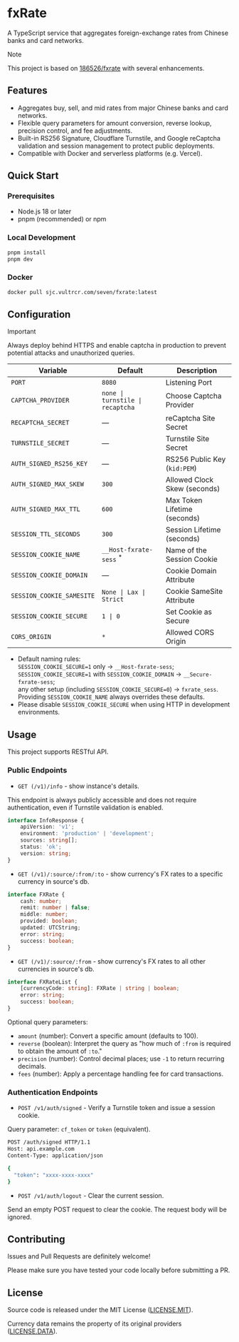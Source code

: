 # fxRate

A TypeScript service that aggregates foreign-exchange rates from Chinese banks and card networks.

> [!NOTE]
> This project is based on [186526/fxrate](https://github.com/186526/fxrate) with several enhancements.

## Features

- Aggregates buy, sell, and mid rates from major Chinese banks and card networks.
- Flexible query parameters for amount conversion, reverse lookup, precision control, and fee adjustments.
- Built-in RS256 Signature, Cloudflare Turnstile, and Google reCaptcha validation and session management to protect public deployments.
- Compatible with Docker and serverless platforms (e.g. Vercel).

## Quick Start

### Prerequisites

- Node.js 18 or later
- pnpm (recommended) or npm

### Local Development

```bash
pnpm install
pnpm dev
```

### Docker

```bash
docker pull sjc.vultrcr.com/seven/fxrate:latest
```

## Configuration

> [!IMPORTANT]
> Always deploy behind HTTPS and enable captcha in production to prevent potential attacks and unauthorized queries.

| Variable                  | Default                            | Description                  |
| ------------------------- | ---------------------------------- | ---------------------------- |
| `PORT`                    | `8080`                             | Listening Port               |
| `CAPTCHA_PROVIDER`        | `none \| turnstile \| recaptcha`   | Choose Captcha Provider      |
| `RECAPTCHA_SECRET`        | —                                  | reCaptcha Site Secret        |
| `TURNSTILE_SECRET`        | —                                  | Turnstile Site Secret        |
| `AUTH_SIGNED_RS256_KEY`   | —                                  | RS256 Public Key (`kid:PEM`) |
| `AUTH_SIGNED_MAX_SKEW`    | `300`                              | Allowed Clock Skew (seconds) |
| `AUTH_SIGNED_MAX_TTL`     | `600`                              | Max Token Lifetime (seconds) |
| `SESSION_TTL_SECONDS`     | `300`                              | Session Lifetime (seconds)   |
| `SESSION_COOKIE_NAME`     | `__Host-fxrate-sess` <sup>\*</sup> | Name of the Session Cookie   |
| `SESSION_COOKIE_DOMAIN`   | —                                  | Cookie Domain Attribute      |
| `SESSION_COOKIE_SAMESITE` | `None \| Lax \| Strict`            | Cookie SameSite Attribute    |
| `SESSION_COOKIE_SECURE`   | `1 \| 0`                           | Set Cookie as Secure         |
| `CORS_ORIGIN`             | `*`                                | Allowed CORS Origin          |

- Default naming rules:  
  `SESSION_COOKIE_SECURE=1` only → `__Host-fxrate-sess`;  
  `SESSION_COOKIE_SECURE=1` with `SESSION_COOKIE_DOMAIN` → `__Secure-fxrate-sess`;  
  any other setup (including `SESSION_COOKIE_SECURE=0`) → `fxrate_sess`.  
  Providing `SESSION_COOKIE_NAME` always overrides these defaults.
- Please disable `SESSION_COOKIE_SECURE` when using HTTP in development environments.

## Usage

This project supports RESTful API.

### Public Endpoints

- `GET (/v1)/info` - show instance's details.

This endpoint is always publicly accessible and does not require authentication, even if Turnstile validation is enabled.

```typescript
interface InfoResponse {
    apiVersion: 'v1';
    environment: 'production' | 'development';
    sources: string[];
    status: 'ok';
    version: string;
}
```

- `GET (/v1)/:source/:from/:to` - show currency's FX rates to a specific currency in source's db.

```typescript
interface FXRate {
    cash: number;
    remit: number | false;
    middle: number;
    provided: boolean;
    updated: UTCString;
    error: string;
    success: boolean;
}
```

- `GET (/v1)/:source/:from` - show currency's FX rates to all other currencies in source's db.

```typescript
interface FXRateList {
    [currencyCode: string]: FXRate | string | boolean;
    error: string;
    success: boolean;
}
```

Optional query parameters:

- `amount` (number): Convert a specific amount (defaults to 100).
- `reverse` (boolean): Interpret the query as "how much of `:from` is required to obtain the amount of `:to`."
- `precision` (number): Control decimal places; use `-1` to return recurring decimals.
- `fees` (number): Apply a percentage handling fee for card transactions.

### Authentication Endpoints

- `POST /v1/auth/signed` - Verify a Turnstile token and issue a session cookie.

Query parameter: `cf_token` or `token` (equivalent).

```bash
POST /auth/signed HTTP/1.1
Host: api.example.com
Content-Type: application/json

{
  "token": "xxxx-xxxx-xxxx"
}
```

- `POST /v1/auth/logout` - Clear the current session.

Send an empty POST request to clear the cookie. The request body will be ignored.

## Contributing

Issues and Pull Requests are definitely welcome!

Please make sure you have tested your code locally before submitting a PR.

## License

Source code is released under the MIT License ([LICENSE.MIT](https://github.com/realSunyz/fxrate/blob/main/LICENSE.MIT)).

Currency data remains the property of its original providers ([LICENSE.DATA](https://github.com/realSunyz/fxrate/blob/main/LICENSE.DATA)).
